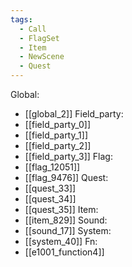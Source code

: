```yaml
---
tags:
  - Call
  - FlagSet
  - Item
  - NewScene
  - Quest
---
```

Global:
- [[global_2]]
Field_party:
- [[field_party_0]]
- [[field_party_1]]
- [[field_party_2]]
- [[field_party_3]]
Flag:
- [[flag_12051]]
- [[flag_9476]]
Quest:
- [[quest_33]]
- [[quest_34]]
- [[quest_35]]
Item:
- [[item_829]]
Sound:
- [[sound_17]]
System:
- [[system_40]]
Fn:
- [[e1001_function4]]
